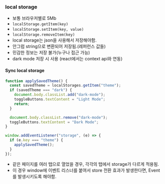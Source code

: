 ### local storage

- 보통 브라우저별로 5Mb
- `localStorage.getItem(key)`
- `localStorage.setItem(key, value)`
- `localStorage.removeItem(key)`
- local storage는 json을 사용해서 저장해야함.
- 안그럼 string으로 변환되어 저장됨.(레퍼런스 값들)
- 민감한 정보는 저장 불가(누구나 접근 가능)
- dark mode 저장 시 사용 (react에서는 context api와 연동)

#### Sync local storage

```js
function applySavedTheme() {
  const savedTheme = localStorages.getItem("theme");
  if (savedTheme === "dark") {
    document.body.classList.add("dark-mode");
    toggleButtons.textContent = "Light Mode";
    return;
  }

  document.body.classList.remove("dark-mode");
  toggleButtons.textContent = "Dark Mode";
}

window.addEventListener("storage", (e) => {
  if (e.key === "theme") {
    applySavedTheme();
  }
});
```

- 같은 페이지를 여러 탭으로 열었을 경우, 각각의 탭에서 storage가 다르게 적용됨.
- 이 경우 window에 이벤트 리스너를 붙여서 store 전환 효과가 발생한다면, Event를 발생시키도록 해야함.
